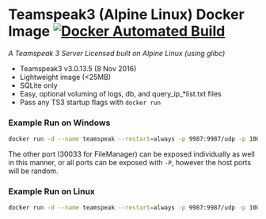 # Teamspeak3 (Alpine Linux) Docker Image [![Docker Automated Build](https://img.shields.io/docker/automated/rodaine/teamspeak3-alpine.svg)](https://hub.docker.com/r/rodaine/teamspeak3-alpine/)

_A Teamspeak 3 Server Licensed built on Alpine Linux (using glibc)_

* Teamspeak3 v3.0.13.5 (8 Nov 2016)
* Lightweight image (<25MB)
* SQLite only
* Easy, optional voluming of logs, db, and query_ip_*list.txt files
* Pass any TS3 startup flags with `docker run`

### Example Run on Windows

```sh
docker run -d --name teamspeak --restart=always -p 9987:9987/udp -p 10011:10011 -v D:\teamspeak\deploy\data:/data r34l1v3/rodaine-teamspeak3-licensed-alpine:3.0.13.5
```

The other port (30033 for FileManager) can be exposed
individually as well in this manner, or all ports can be exposed with `-P`, 
however the host ports will be random.

### Example Run on Linux

```sh
docker run -d --name teamspeak --restart=always -p 9987:9987/udp -p 10011:10011 -v /opt/teamspeak/deploy/data:/data r34l1v3/rodaine-teamspeak3-licensed-alpine:3.0.13.5
```